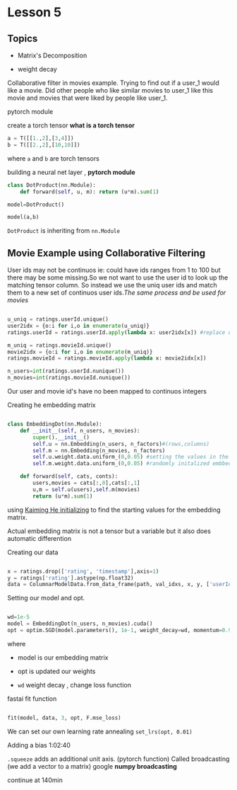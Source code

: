 # Lesson 5

## Topics

* Matrix's Decomposition

* weight decay

Collaborative filter in movies example. Trying to find out if a user_1 would like a movie. Did other people who like similar movies to user_1 like this movie and  movies that were liked by people like user_1.

pytorch module

create a torch tensor **what is a torch tensor**

```python
a = T([[1.,2],[3,4]])
b = T([[2.,2],[10,10]])
```

where ```a``` and ```b``` are torch tensors

 building a neural net layer , **pytorch module**

```python
class DotProduct(nn.Module):
    def forward(self, u, m): return (u*m).sum(1)

model=DotProduct()

model(a,b)
```

```DotProduct``` is inheriting from ```nn.Module```

## Movie Example using Collaborative Filtering

User ids may not be continuos ie: could have ids ranges from 1 to 100 but there may be some missing.So we not want to use the user id to look up the matching tensor column. So instead we  use the uniq user ids and match them to a new set of continuos user ids._The same process and be used for movies_

```python

u_uniq = ratings.userId.unique()
user2idx = {o:i for i,o in enumerate(u_uniq)}
ratings.userId = ratings.userId.apply(lambda x: user2idx[x]) #replace user_id column with continuous index

m_uniq = ratings.movieId.unique()
movie2idx = {o:i for i,o in enumerate(m_uniq)}
ratings.movieId = ratings.movieId.apply(lambda x: movie2idx[x])

n_users=int(ratings.userId.nunique())
n_movies=int(ratings.movieId.nunique())

```

Our user and movie id's have no been mapped to continuos integers

Creating he embedding matrix

```python

class EmbeddingDot(nn.Module):
    def __init__(self, n_users, n_movies):
        super().__init__()
        self.u = nn.Embedding(n_users, n_factors)#(rows,columns)
        self.m = nn.Embedding(n_movies, n_factors)
        self.u.weight.data.uniform_(0,0.05) #setting the values in the embedding matrix
        self.m.weight.data.uniform_(0,0.05) #randomly initalized embbede weight matrices

    def forward(self, cats, conts):
        users,movies = cats[:,0],cats[:,1]
        u,m = self.u(users),self.m(movies)
        return (u*m).sum(1)

```

using [Kaiming He initializing](http://www.jefkine.com/deep/2016/08/08/initialization-of-deep-networks-case-of-rectifiers/) to find the starting values for the embedding matrix.

Actual embedding matrix is not a tensor but a variable but it also does automatic differention

Creating our data

```python

x = ratings.drop(['rating', 'timestamp'],axis=1)
y = ratings['rating'].astype(np.float32)
data = ColumnarModelData.from_data_frame(path, val_idxs, x, y, ['userId', 'movieId'], 64)

```
Setting our model and opt.

```python

wd=1e-5
model = EmbeddingDot(n_users, n_movies).cuda()
opt = optim.SGD(model.parameters(), 1e-1, weight_decay=wd, momentum=0.9)

```
where

* model is our embedding matrix

* opt is updated our weights

* ``wd`` weight decay , change loss function


fastai fit function

```python

fit(model, data, 3, opt, F.mse_loss)

```

We can set our own learning rate annealing  ```set_lrs(opt, 0.01)```

Adding a bias 1:02:40

```.squeeze``` adds an additional unit axis. (pytorch function) Called broadcasting (we add a vector to a matrix) google **numpy broadcasting**

continue at 140min